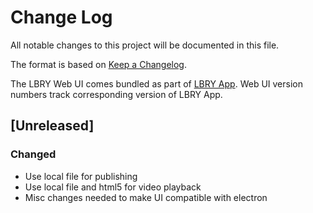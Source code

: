 # Change Log
All notable changes to this project will be documented in this file.

The format is based on [Keep a Changelog](http://keepachangelog.com/).

The LBRY Web UI comes bundled as part of [LBRY App](https://github.com/lbryio/lbry-app). Web UI version numbers track corresponding version of LBRY App.

## [Unreleased]
### Changed
 * Use local file for publishing
 * Use local file and html5 for video playback
 * Misc changes needed to make UI compatible with electron
